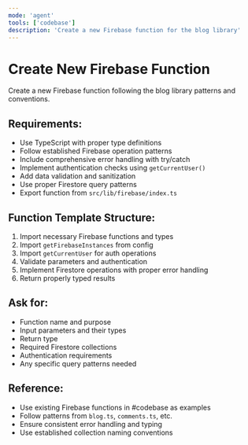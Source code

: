 ```yaml
---
mode: 'agent'
tools: ['codebase']
description: 'Create a new Firebase function for the blog library'
---
```


# Create New Firebase Function

Create a new Firebase function following the blog library patterns and conventions.

## Requirements:
- Use TypeScript with proper type definitions
- Follow established Firebase operation patterns
- Include comprehensive error handling with try/catch
- Implement authentication checks using `getCurrentUser()`
- Add data validation and sanitization
- Use proper Firestore query patterns
- Export function from `src/lib/firebase/index.ts`

## Function Template Structure:
1. Import necessary Firebase functions and types
2. Import `getFirebaseInstances` from config
3. Import `getCurrentUser` for auth operations
4. Validate parameters and authentication
5. Implement Firestore operations with proper error handling
6. Return properly typed results

## Ask for:
- Function name and purpose
- Input parameters and their types
- Return type
- Required Firestore collections
- Authentication requirements
- Any specific query patterns needed

## Reference:
- Use existing Firebase functions in #codebase as examples
- Follow patterns from `blog.ts`, `comments.ts`, etc.
- Ensure consistent error handling and typing
- Use established collection naming conventions